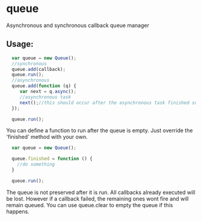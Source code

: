 queue
=====

Asynchronous and synchronous callback queue manager

Usage:
------
```javascript
  var queue = new Queue();
  //synchronous
  queue.add(callback);
  queue.run();
  //asynchronous
  queue.add(function (q) {
     var next = q.async();
     //asynchronous task
     next();//this should occur after the asynchronous task finished successfully
  });

  queue.run();
```
You can define a function to run after the queue is empty. Just override the 'finished' method with your own.

```javascript
  var queue = new Queue();

  queue.finished = function () {
    //do something
  }

  queue.run();
```

The queue is not preserved after it is run. All callbacks already executed will be lost. However if a callback failed, the remaining ones wont fire and will remain queued. You can use queue.clear to empty the queue if this happens.
